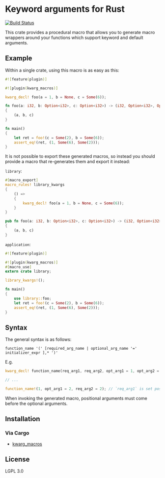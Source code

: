 # Keyword arguments for Rust

[![Build Status](https://travis-ci.org/SiegeLord/Kwarg.svg)](https://travis-ci.org/SiegeLord/Kwarg)

This crate provides a procedural macro that allows you to generate macro 
wrappers around your functions which support keyword and default arguments.

## Example

Within a single crate, using this macro is as easy as this:

```rust
#![feature(plugin)]

#![plugin(kwarg_macros)]

kwarg_decl! foo(a = 1, b = None, c = Some(6));

fn foo(a: i32, b: Option<i32>, c: Option<i32>) -> (i32, Option<i32>, Option<i32>)
{
	(a, b, c)
}

fn main()
{
	let ret = foo!(c = Some(2), b = Some(6));
	assert_eq!(ret, (1, Some(6), Some(2)));
}
```

It is not possible to export these generated macros, so instead you should 
provide a macro that re-generates them and export it instead:

`library`:

```rust
#[macro_export]
macro_rules! library_kwargs
{
	() =>
	{
		kwarg_decl! foo(a = 1, b = None, c = Some(6));
	}
}

pub fn foo(a: i32, b: Option<i32>, c: Option<i32>) -> (i32, Option<i32>, Option<i32>)
{
	(a, b, c)
}
```

`application`:

```rust
#![feature(plugin)]

#![plugin(kwarg_macros)]
#[macro_use]
extern crate library;

library_kwargs!();

fn main()
{
	use library::foo;
	let ret = foo!(c = Some(2), b = Some(6));
	assert_eq!(ret, (1, Some(6), Some(2)));
}
```

## Syntax

The general syntax is as follows:

```
function_name '(' [required_arg_name | optional_arg_name '=' initializer_expr ],* ')'
```

E.g.

```rust
kwarg_decl! function_name(req_arg1, req_arg2, opt_arg1 = 1, opt_arg2 = 2);

// ...

function_name!(1, opt_arg1 = 2, req_arg2 = 2); // `req_arg1` is set positionally, `opt_arg2` remains at default
```

When invoking the generated macro, positional arguments must come before the 
optional arguments.

## Installation

### Via Cargo

* [kwarg_macros](https://crates.io/crates/kwarg_macros)

## License

LGPL 3.0
